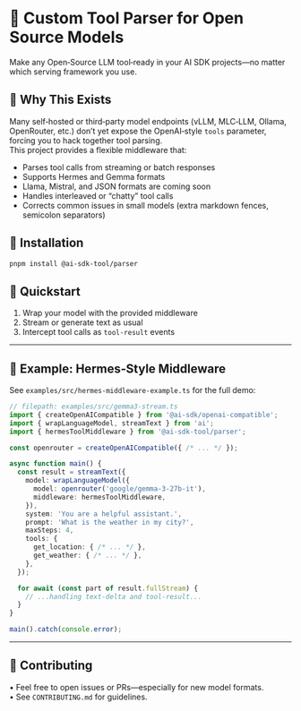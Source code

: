 # 🚀 Custom Tool Parser for Open Source Models

Make any Open‑Source LLM tool‑ready in your AI SDK projects—no matter which serving framework you use.

## 🌟 Why This Exists

Many self‑hosted or third‑party model endpoints (vLLM, MLC‑LLM, Ollama, OpenRouter, etc.) don’t yet expose the OpenAI‑style `tools` parameter, forcing you to hack together tool parsing.  
This project provides a flexible middleware that:

- Parses tool calls from streaming or batch responses  
- Supports Hermes and Gemma formats  
- Llama, Mistral, and JSON formats are coming soon  
- Handles interleaved or “chatty” tool calls  
- Corrects common issues in small models (extra markdown fences, semicolon separators)

## 🔧 Installation

```bash
pnpm install @ai-sdk-tool/parser
```

## 🎯 Quickstart

1. Wrap your model with the provided middleware  
2. Stream or generate text as usual  
3. Intercept tool calls as `tool-result` events

---

## 🔌 Example: Hermes‑Style Middleware

See `examples/src/hermes-middleware-example.ts` for the full demo:

```typescript
// filepath: examples/src/gemma3-stream.ts
import { createOpenAICompatible } from '@ai-sdk/openai-compatible';
import { wrapLanguageModel, streamText } from 'ai';
import { hermesToolMiddleware } from '@ai-sdk-tool/parser';

const openrouter = createOpenAICompatible({ /* ... */ });

async function main() {
  const result = streamText({
    model: wrapLanguageModel({
      model: openrouter('google/gemma-3-27b-it'),
      middleware: hermesToolMiddleware,
    }),
    system: 'You are a helpful assistant.',
    prompt: 'What is the weather in my city?',
    maxSteps: 4,
    tools: {
      get_location: { /* ... */ },
      get_weather: { /* ... */ },
    },
  });

  for await (const part of result.fullStream) {
    // ...handling text-delta and tool-result...
  }
}

main().catch(console.error);
```

---

## 🤝 Contributing

• Feel free to open issues or PRs—especially for new model formats.  
• See `CONTRIBUTING.md` for guidelines.
